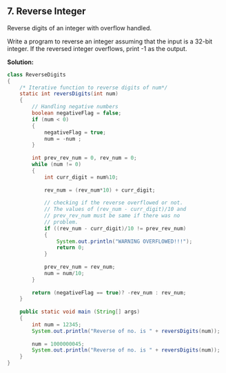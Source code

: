 ## 7. Reverse Integer

Reverse digits of an integer with overflow handled.

Write a program to reverse an integer assuming that the input is a 32-bit integer. If the reversed integer overflows, print -1 as the output. 

**Solution:**

```java
class ReverseDigits
{
    /* Iterative function to reverse digits of num*/
    static int reversDigits(int num)
    {
        // Handling negative numbers
        boolean negativeFlag = false;
        if (num < 0)
        {
            negativeFlag = true;
            num = -num ;
        }
      
        int prev_rev_num = 0, rev_num = 0;
        while (num != 0)
        {
            int curr_digit = num%10;
      
            rev_num = (rev_num*10) + curr_digit;
      
            // checking if the reverse overflowed or not.
            // The values of (rev_num - curr_digit)/10 and
            // prev_rev_num must be same if there was no
            // problem.
            if ((rev_num - curr_digit)/10 != prev_rev_num)
            {
                System.out.println("WARNING OVERFLOWED!!!");
                return 0;
            }
      
            prev_rev_num = rev_num;
            num = num/10;
        }
      
        return (negativeFlag == true)? -rev_num : rev_num;
    }
     
    public static void main (String[] args)
    {
        int num = 12345;
        System.out.println("Reverse of no. is " + reversDigits(num));
      
        num = 1000000045;
        System.out.println("Reverse of no. is " + reversDigits(num));
    }
}
```